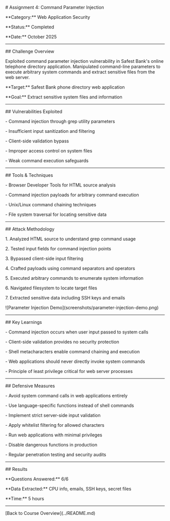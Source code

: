 \# Assignment 4: Command Parameter Injection



\*\*Category:\*\* Web Application Security  

\*\*Status:\*\* Completed  

\*\*Date:\*\* October 2025



---



\## Challenge Overview



Exploited command parameter injection vulnerability in Safest Bank's online telephone directory application. Manipulated command-line parameters to execute arbitrary system commands and extract sensitive files from the web server.



\*\*Target:\*\* Safest Bank phone directory web application  

\*\*Goal:\*\* Extract sensitive system files and information



---



\## Vulnerabilities Exploited



\- Command injection through grep utility parameters

\- Insufficient input sanitization and filtering

\- Client-side validation bypass

\- Improper access control on system files

\- Weak command execution safeguards



---



\## Tools \& Techniques



\- Browser Developer Tools for HTML source analysis

\- Command injection payloads for arbitrary command execution

\- Unix/Linux command chaining techniques

\- File system traversal for locating sensitive data



---



\## Attack Methodology



1\. Analyzed HTML source to understand grep command usage

2\. Tested input fields for command injection points

3\. Bypassed client-side input filtering

4\. Crafted payloads using command separators and operators

5\. Executed arbitrary commands to enumerate system information

6\. Navigated filesystem to locate target files

7\. Extracted sensitive data including SSH keys and emails



!\[Parameter Injection Demo](screenshots/parameter-injection-demo.png)



---



\## Key Learnings



\- Command injection occurs when user input passed to system calls

\- Client-side validation provides no security protection

\- Shell metacharacters enable command chaining and execution

\- Web applications should never directly invoke system commands

\- Principle of least privilege critical for web server processes



---



\## Defensive Measures



\- Avoid system command calls in web applications entirely

\- Use language-specific functions instead of shell commands

\- Implement strict server-side input validation

\- Apply whitelist filtering for allowed characters

\- Run web applications with minimal privileges

\- Disable dangerous functions in production

\- Regular penetration testing and security audits



---



\## Results



\*\*Questions Answered:\*\* 6/6  

\*\*Data Extracted:\*\* CPU info, emails, SSH keys, secret files  

\*\*Time:\*\* 5 hours



---



\[Back to Course Overview](../README.md)

